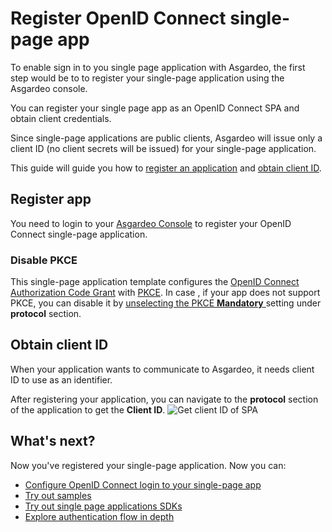 # Register OpenID Connect single-page app
To enable sign in to you single page application with Asgardeo, the first step would be to to register your single-page application using the Asgardeo console. 

You can register your single page app as an OpenID Connect SPA and obtain client credentials. 

Since single-page applications are public clients, Asgardeo will issue only a client ID (no client secrets will be issued) for your single-page application.

This guide will guide you how to [register an application](#register-app) and [obtain client ID](#obtain-client-id). 

## Register app
You need to login to your [Asgardeo Console](https://console.asgardeo.io/login) to register your OpenID Connect single-page application.
<CommonGuide guide='guides/fragments/manage-app/register-app/configure-spa-in-asgardeo.md'/>

### Disable PKCE 
This single-page application template configures the [OpenID Connect Authorization Code Grant](https://openid.net/specs/openid-connect-core-1_0.html#CodeFlowAuth) with [PKCE](https://datatracker.ietf.org/doc/html/rfc7636). 
In case , if your app does not support PKCE, you can disable it by <a href = "/guides/applications/spa/oidc-settings/#proof-key-for-code-exchange-pkce">unselecting the PKCE **Mandatory** </a> setting under **protocol** section.


## Obtain client ID
When your application wants to communicate to Asgardeo, it needs client ID to use as an identifier. 

After registering your application, you can navigate to the **protocol** section of the application to get the **Client ID**.
<img :src="$withBase('/assets/img/guides/applications/get-client-id.png')" alt="Get client ID of SPA">

## What's next?
Now you've registered your single-page application. Now you can:
- <a href = "/guides/applications/spa/configure-login">Configure OpenID Connect login to your single-page app</a>
- <a href="/quickstarts/">Try out samples</a>
- <a href="/sdks/">Try out single page applications SDKs</a>
- <a href="/guides/applications/integrate-public-client/">Explore authentication flow in depth</a>
